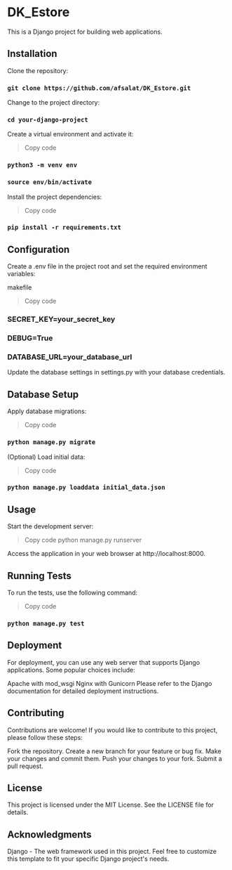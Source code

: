 # DK_Estore
This is a Django project for building web applications.


## Installation

Clone the repository:

 ### `git clone https://github.com/afsalat/DK_Estore.git`

Change to the project directory:

### `cd your-django-project`

Create a virtual environment and activate it:

> Copy code
### `python3 -m venv env`
### `source env/bin/activate`

Install the project dependencies:

> Copy code
### `pip install -r requirements.txt`


## Configuration

Create a .env file in the project root and set the required environment variables:

makefile
> Copy code
### SECRET_KEY=your_secret_key
### DEBUG=True
### DATABASE_URL=your_database_url
Update the database settings in settings.py with your database credentials.


## Database Setup

Apply database migrations:

> Copy code
### `python manage.py migrate`

(Optional) Load initial data:

> Copy code
### `python manage.py loaddata initial_data.json`


## Usage

Start the development server:

> Copy code
python manage.py runserver

Access the application in your web browser at http://localhost:8000.


## Running Tests

To run the tests, use the following command:

> Copy code
### `python manage.py test`


## Deployment
For deployment, you can use any web server that supports Django applications. Some popular choices include:

Apache with mod_wsgi
Nginx with Gunicorn
Please refer to the Django documentation for detailed deployment instructions.


## Contributing

Contributions are welcome! If you would like to contribute to this project, please follow these steps:

Fork the repository.
Create a new branch for your feature or bug fix.
Make your changes and commit them.
Push your changes to your fork.
Submit a pull request.


## License
This project is licensed under the MIT License. See the LICENSE file for details.


## Acknowledgments
Django - The web framework used in this project.
Feel free to customize this template to fit your specific Django project's needs.
